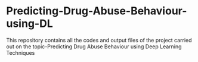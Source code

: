 # Predicting-Drug-Abuse-Behaviour-using-DL
This repository contains all the codes and output files of the project carried out on the topic-Predicting Drug Abuse Behaviour using Deep Learning Techniques

